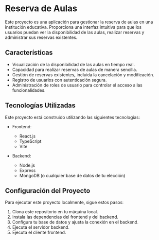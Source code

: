 # Reserva de Aulas

Este proyecto es una aplicación para gestionar la reserva de aulas en una institución educativa. Proporciona una interfaz intuitiva para que los usuarios puedan ver la disponibilidad de las aulas, realizar reservas y administrar sus reservas existentes.

## Características

- Visualización de la disponibilidad de las aulas en tiempo real.
- Capacidad para realizar reservas de aulas de manera sencilla.
- Gestión de reservas existentes, incluida la cancelación y modificación.
- Registro de usuarios con autenticación segura.
- Administración de roles de usuario para controlar el acceso a las funcionalidades.

## Tecnologías Utilizadas

Este proyecto está construido utilizando las siguientes tecnologías:

- Frontend:

  - React.js
  - TypeScript
  - Vite

- Backend:
  - Node.js
  - Express
  - MongoDB (o cualquier base de datos de tu elección)

## Configuración del Proyecto

Para ejecutar este proyecto localmente, sigue estos pasos:

1. Clona este repositorio en tu máquina local.
2. Instala las dependencias del frontend y del backend.
3. Configura tu base de datos y ajusta la conexión en el backend.
4. Ejecuta el servidor backend.
5. Ejecuta el cliente frontend.

